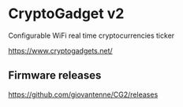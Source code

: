 # CryptoGadget v2
Configurable WiFi real time cryptocurrencies ticker 

https://www.cryptogadgets.net/

## Firmware releases

https://github.com/giovantenne/CG2/releases

